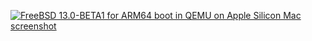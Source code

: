 [![FreeBSD 13.0-BETA1 for ARM64 boot in QEMU on Apple Silicon Mac screenshot](https://gist.githubusercontent.com/ctsrc/a1f57933a2cde9abc0f07be12889f97f/raw/53846253296984e890a7ea7d2956d9b4ff2dac76/screenshot-1.png)](https://gist.github.com/ctsrc/a1f57933a2cde9abc0f07be12889f97f)
